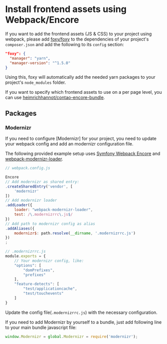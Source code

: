 # Install frontend assets using Webpack/Encore

If you want to add the frontend assets (JS & CSS) to your project using webpack, please add [foxy/foxy](https://github.com/fxpio/foxy) to the dependencies of your project's `composer.json` and add the following to its `config` section:

```json
"foxy": {
  "manager": "yarn",
  "manager-version": "^1.5.0"
}
```

Using this, foxy will automatically add the needed yarn packages to your project's `node_modules` folder.

If you want to specify which frontend assets to use on a per page level, you can use [heimrichhannot/contao-encore-bundle](https://github.com/heimrichhannot/contao-encore-bundle). 

## Packages

### Modernizr
If you need to configure [Modernizr] for your project, you need to update your webpack config and add an modernizr configuration file.

The following provided example setup uses [Symfony Webpack Encore](https://github.com/symfony/webpack-encore) and [webpack-modernizr-loader](https://github.com/itgalaxy/webpack-modernizr-loader).

```javascript
// webpack.config.js

Encore
// Add modernizr as shared entry: 
.createSharedEntry('vendor', [
    'modernizr'
])
// Add modernizr loader
.addLoader({
    loader: "webpack-modernizr-loader",
    test: /\.modernizrrc\.js$/
})
// Add path to modernizr config as alias
.addAliases({
    modernizr$: path.resolve(__dirname, '.modernizrrc.js')
})
;
```

```javascript
// .modernizrrc.js
module.exports = {
    // Your modernizr config, like: 
    "options": [
        "domPrefixes",
        "prefixes"
    ],
    "feature-detects": [
        "test/applicationcache",
        "test/touchevents"
    ]
}
```

Update the config file(`.modernizrrc.js`) with the necessary configuration. 

If you need to add Modernizr by yourself to a bundle, just add following line to your main bundle javascript file:

```javascript
window.Modernizr = global.Modernizr = require('modernizr');
```
